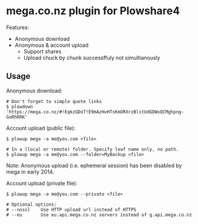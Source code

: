 # mega.co.nz plugin for Plowshare4

Features:
- Anonymous download
- Anonymous & account upload
  * Support shares
  * Upload chuck by chunk successffuly not simultianously

## Usage

Anonymous download:
```shell
# Don't forget to simple quote links
$ plowdown 'https://mega.co.nz/#!EqkzGDoT!E9mAzHvHTsKmORXrzBlstUdGDWxQCMghpng-GoRhRRK'
```

Account upload (public file):
```shell
$ plowup mega -a me@you.com <file>

# In a (local or remote) folder. Specify leaf name only, no path.
$ plowup mega -a me@you.com --folder=MyBackup <file>
```

Note: Anonymous upload (i.e. ephemeral session) has been disabled by mega in early 2014.

Account upload (private file):
```shell
$ plowup mega -a me@you.com --private <file>

# Optional options:
# --nossl    Use HTTP upload url instead of HTTPS
# --eu       Use eu.api.mega.co.nz servers instead of g.api.mega.co.nz
```

